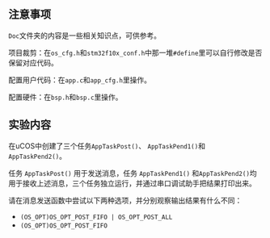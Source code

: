 ## 注意事项

`Doc`文件夹的内容是一些相关知识点，可供参考。

项目裁剪：在`os_cfg.h`和`stm32f10x_conf.h`中那一堆`#define`里可以自行修改是否保留对应代码。

配置用户代码：在`app.c`和`app_cfg.h`里操作。

配置硬件：在`bsp.h`和`bsp.c`里操作。

## 实验内容

在uCOS中创建了三个任务`AppTaskPost()`、 `AppTaskPend1()`和 `AppTaskPend2()`。

任务 `AppTaskPost()` 用于发送消息，任务 `AppTaskPend1()` 和`AppTaskPend2()`均用于接收上述消息，三个任务独立运行，并通过串口调试助手把结果打印出来。

请在消息发送函数中尝试以下两种选项，并分别观察输出结果有什么不同：

- `(OS_OPT)OS_OPT_POST_FIFO | OS_OPT_POST_ALL` 
- `(OS_OPT)OS_OPT_POST_FIFO`


